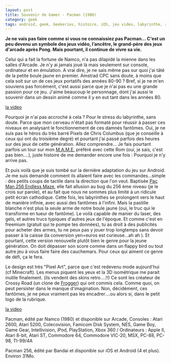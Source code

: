 ```yaml
---
layout: post
title: Souvenir de Gamer - Pacman (1980)
category: geek
tags: android, geek, Geekeries, histoire, iOS, jeu video, labyrinthe, retro gaming, 1980s
---
```

**Je ne vais pas faire comme si vous ne connaissiez pas Pacman... C'est un peu devenu un symbole des jeux vidéo, l’ancêtre, le grand-père des jeux d'arcade après Pong. Mais pourtant, il continue de vivre sa vie.**

Celui qui a fait la fortune de Namco, n'a pas dilapidé la mienne dans les salles d'Arcade. Je n'y ai jamais joué là mais seulement sur console, ordinateur et en émulation. A vrai dire, je ne sais même pas sur quoi j'ai tâté de la petite boule jaune en premier. Amstrad CPC sans doute, à moins que cela soit sur un de ces jeux portatifs des années 80-90 ? Bref, si je ne m'en souviens pas forcément, c'est aussi parce que je n'ai pas eu une grande passion pour ce jeu. J'aime beaucoup le personnage, dont j'ai aussi le souvenir dans un dessin animé comme il y en eut tant dans les années 80.

[la video](https://www.youtube.com/watch?v=zkzV_3sVek0)

Pourquoi je n'ai pas accroché à cela ? Pour le stress du labyrinthe, sans doute. Parce que mon cerveau n'était pas formaté pour réussir à passer ces niveaux en analysant le fonctionnement de ces damnés fantômes. Oui, je ne suis pas le héros du très barré Pixels de Chris Columbus (que je conseille à ceux qui ont du troisième degré) et pourtant j'ai passé parfois des heures sur des jeux de cette génération. Allez comprendre... Je fais pourtant parfois un tour sur mon <span style="text-decoration:underline;"><a href="https://fr.wikipedia.org/wiki/MAME">M.A.M.E</a>.</span> préféré avec cette Rom (oui, je sais, c'est pas bien....), juste histoire de me demander encore une fois : Pourquoi je n'y arrive pas.

Et puis voilà que je suis tombé sur la dernière adaptation du jeu sur Android. Je me suis demandé comment ils allaient faire avec les commandes...simple : des petits coups de tactile dans la direction que l'on veut. Baptisée <span style="text-decoration:underline;"><a href="https://play.google.com/store/apps/details?id=eu.bandainamcoent.pacman256">Pac Man 256 Endless Maze</a></span>, elle fait allusion au bug du 256 ème niveau (je le crois sur parole), et au fait que nous ne sommes plus limité à un ridicule petit écran cathodique. Cette fois, les labyrinthes se prolongent vers le haut de manière infinie, avec aussi des fantômes à l'infini. Mais la pastille blanche n'est plus la seule arme de notre boule jaune (oui, le truc qui le transforme en tueur de fantôme). Le voilà capable de manier du laser, des gels, et autres trucs typiques d'autres jeux de l'époque. Et comme c'est en freemium (gratuit qui te pompe tes données), tu as droit à des publicités pour acheter des armes, tu ne peux pas y jouer trop longtemps sans devoir passer à la caisse (la conversion yen=euros est curieuse...ah ah ). Et pourtant, cette version renouvelle plutôt bien le genre pour la jeune génération. On doit dépasser son score comme dans un flappy bird ou tout autre jeu à vous faire faire des cauchemars. Pour ceux qui aiment ce genre de défi, ça le fera.

Le design est très "Pixel Art", parce que c'est redevenu mode aujourd'hui (cf Minecraft). Les menus piquent les yeux et la 3D isométrique me parait inutile finalement. (ils vendent des skins retro....!!) Ce sont les créateur de Crossy Road (un clone de <span style="text-decoration:underline;"><a href="https://fr.wikipedia.org/wiki/Frogger">Frogger</a></span>) qui ont commis cela. Comme quoi, on peut persister dans le manque d'imagination. Non, décidément, ces fantômes, je ne peux vraiment pas les encadrer....ou alors si, dans le petit logo de la rubrique.

[la video](https://www.youtube.com/watch?v=5Qf0USxlieg])

Pacman, édité par Namco (1980) et disponible sur Arcade, Consoles : Atari 2600, Atari 5200, Colecovision, Famicom Disk System, NES, Game Boy, Game Gear, Intellivision, iPod, PlayStation, Xbox 360 / Ordinateurs : Apple II, Atari 8-bit, Atari ST, Commodore 64, Commodore VIC-20, MSX, PC-88, PC-98, TI-99/4A

Pacman 256, édité par Bandai et disponible sur iOS et Android (4 et plus). Environ 31Mo.
